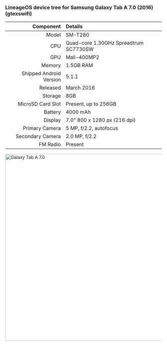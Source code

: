 ### LineageOS device tree for Samsung Galaxy Tab A 7.0 (2016) (gtexswifi)

Component   | Details
-------:|:-------------------------
Model   | SM-T280
CPU     | Quad-core 1.30GHz Spreadtrum SC7730SW
GPU     | Mali-400MP2
Memory  | 1.5GB RAM
Shipped Android Version | 5.1.1
Released | March 2016
Storage | 8GB
MicroSD Card Slot | Present, up to 256GB
Battery | 4000 mAh
Display | 7.0" 800 x 1280 px (216 dpi)
Primary Camera  | 5 MP, f/2.2, autofocus
Secondary Camera | 2.0 MP, f/2.2
FM Radio | Present

<img height="600" src="https://images.samsung.com/is/image/samsung/nz-galaxy-tab-a-7-0-2016-t280-sm-t280nzkaxnz-000000001-front-black?$L2-Thumbnail$" title="Galaxy Tab A 7.0"/>
